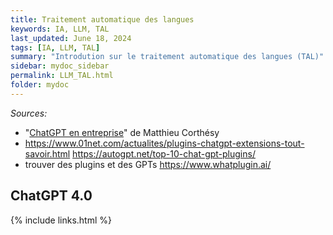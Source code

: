 ```yaml
---
title: Traitement automatique des langues
keywords: IA, LLM, TAL
last_updated: June 18, 2024
tags: [IA, LLM, TAL]
summary: "Introdution sur le traitement automatique des langues (TAL)"
sidebar: mydoc_sidebar
permalink: LLM_TAL.html
folder: mydoc
---
```


*Sources:*
* "[ChatGPT en entreprise](https://outilia.fr)" de Matthieu Corthésy
* https://www.01net.com/actualites/plugins-chatgpt-extensions-tout-savoir.html 
https://autogpt.net/top-10-chat-gpt-plugins/
* trouver des plugins et des GPTs https://www.whatplugin.ai/

## ChatGPT 4.0


{% include links.html %}
